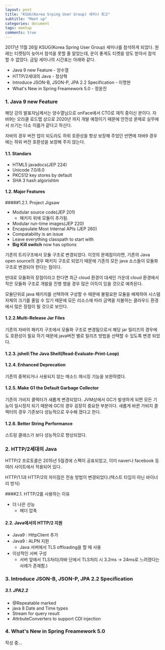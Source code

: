 ```yaml
---
layout: post
title: "KSUG(Korea Srping User Group) 세미나 회고"
subtitle: "Meet up"
categories: document
tags: meetup
comments: true
---
```


2017년 11월 26일 KSUG(Korea Spring User Group) 세미나를 참석하게 되었다. 원래는 티켓팅이 늦어서 참석을 못할 줄 알았는데, 운이 좋게도 티켓을 양도 받아서 참석 할 수 없었다. 금일 세미나의 시간표는 아래와 같다.

- Java 9 new Feature - 양수열
- HTTP/2세대의 Java - 정상혁
- Introduce JSON-B, JSON-P, JPA 2.2 Specification - 이명현
- What's New in Spring Freamework 5.0 - 정윤진



### 1. Java 9 new Feature 

해당 강의 발표자님께서는 양수열님으로 onFace에서 CTO로 재직 중이신 분이다. 자바9는 오라클 로드맵 상으로 2020년 까지 개발 예정이기 때문에 안전성 문제로 실무에서 쓰기는 다소 이를거 같다고 하신다. 

자바의 경우 버전 업이 되도라도 하위 호환성을 항상 보장해 주었던 반면에 자바9 경우에는 하위 버전 호환성을 보장해 주지 않는다.



#### 1.1. Standars

- HTML5 javadocs(JEP 224)
- Unicode 7.0/8.0
- PKCS12 key stores by default
- SHA 3 hash algorishtm

#### 1.2. Major Features

#####1.2.1. Project Jigsaw

- Modular source code(JEP 201)
  - 패키지 위에 모듈이 추가됨.
- Modular run-time images(JEP 220)
- Encapsulate Most Internal APIs (JEP 260)
- Compatability is an issue
- Leave everything classpath to start with
- **Big Kill switch** now has options

기존의 트리구조에서 모듈 구조로 변경되었다. 이것의 문제점이라면, 기존의 Java open source의 경우 패키지 구조로 되었기 때문에 기존의 모든 java 소스들이 모듈화 구조로 변경되야 한다는 점이다.

반대로 모듈화의 장점이라고 한다면 최근 cloud 환경이 대세인 가운데 cloud 환경에서 작은 모듈화 구조로 개발을 진행 했을 경우 많은 이득이 있을 것으로 예측된다.

모듈단위로 java 패키지를 선택하여 구성할 수 때문에 불필요한 모듈을 배제하여 시스템 자체의 크기를 줄일 수 있기 때문에 모든 리소스에 따라 금액을 지불하는 클라우드 환경에서 많은 장점이 될 것으로 보인다.



#### 1.2.2.Multi-Release Jar Files

기존의 자바의 패키지 구조에서 모듈화 구조로 변경됨으로서 해당 jar 릴리즈의 경우에도 호환성이 필요 하기 때문에 java버전 별로 릴리즈 방법을 선택할 수 있도록 변경 되었다.

#### 1.2.3. jshell:The Java Shell(Read-Evaluate-Print-Loop)

#### 1.2.4. Enhanced Deprecation

기존의 중복되거나 사용되지 않는 메소드 메시징 기능을 보완하였다.

#### 1.2.5. Make G1 the Default Garbage Collector

기존의 가비지 콜렉터가 새롭게 변경되었다. JVM상에서 GC가 발생하게 되면 모든 기능이 일시정지 되기 때문에 GC의 경우 굉장히 중요한 부분이다. 새롭게 바뀐 가비지 콜렉터의 경우 기존보다 성능적으로 우수해 졌다고 한다.

#### 1.2.6. Better String Performance

스트링 클래스가 보다 성능적으로 향상되었다.



### 2. HTTP/2세대의 Java

HTTP/2 프로토콜은 2015년 5월경에 스펙이 공표되었고, 이미 naver나 facebook 등 여러 사이트에서 적용되어 있다.

HTTP/1.1과 HTTP/2의 차이점은 전송 방법이 변경되었다.(텍스트 타입이 아닌 바이너리 방식)

####2.1. HTTP/2를 사용하는 이유

- 더 나은 선능
  - 헤더 압축

#### 2.2. Java에서의 HTTP/2 지원

- Java9 : HttpClient 추가
- Java9 : ALPN 지원
  - Java 서버에서 TLS offloading을 할 때 사용
- 이상적인 서버 구성
  - 서버 앞에서 TLS처리(자바 단에서 TLS처리 시 3.2ms -> 24ms로 느려졌다는 사례가 존재함.)



### 3. Introduce JSON-B, JSON-P, JPA 2.2 Specification

##### 3.1. JPA2.2

- @Repeatable marked
- java 8 Date and Time types
- Stream for query result
- AttrbuteConverters to support CDI injection





### 4. What's New in Spring Freamework 5.0



작성 중...

